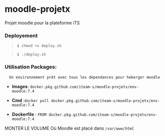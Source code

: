 # moodle-projetx
Projet moodle pour la plateforme iTS

### Deployement

> `$ chmod +x deploy.sh`


> `$ ./deploy.sh`


### Utilisation Packages: 
      Un environnement prêt avec tous les dependances pour heberger moodle
      
- **Images**: `docker.pkg.github.com/iteam-s/moodle-projetx/env-moodle:7.4`


- **Cmd** :`docker pull docker.pkg.github.com/iteam-s/moodle-projetx/env-moodle:7.4`


- **Dockerfile** : `FROM docker.pkg.github.com/iteam-s/moodle-projetx/env-moodle:7.4`


MONTER LE VOLUME Où Moodle est placé dans *`/var/www/html`*
